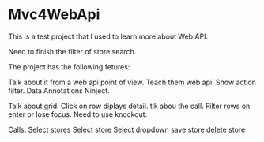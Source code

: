 Mvc4WebApi
==========

This is a test project that I used to learn more about Web API. 

Need to finish the filter of store search.

The project has the following fetures:
 
Talk about it from a web api point of view. Teach them web api:
	Show action filter.
	Data Annotations
	Ninject.
 
Talk about grid:
	Click on row diplays detail.
		tlk abou the call.
	Filter rows on enter or lose focus.
		Need to use knockout.

Calls:
	Select stores
	Select store
	Select dropdown
	save store
	delete store
	